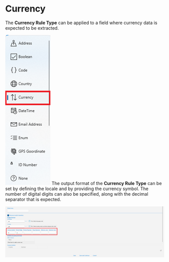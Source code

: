 # Currency

The **Currency Rule Type** can be applied to a field where currency data is expected to be extracted.

![](../assets/image%20%28137%29.png)
The output format of the **Currency Rule Type** can be set by defining the locale and by providing the currency symbol. The number of digital digits can also be specified, along with the decimal separator that is expected.

![](../assets/image%20%2864%29%20%281%29%20%281%29.png)



